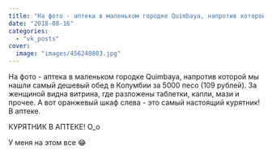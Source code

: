 ```yaml
---
title: "На фото - аптека в маленьком городке Quimbaya, напротив которой мы нашли самый дешевый обед в Колумб..."
date: "2018-08-16"
categories: 
  - "vk_posts"
cover:
  image: "images/456240803.jpg"
---
```


На фото - аптека в маленьком городке Quimbaya, напротив которой мы нашли самый дешевый обед в Колумбии за 5000 песо (109 рублей). За женщиной видна витрина, где разложены таблетки, капли, мази и прочее. А вот оранжевый шкаф слева - это самый настоящий курятник! В аптеке.

<!--more-->

КУРЯТНИК В АПТЕКЕ! О\_о

У меня на этом все 😂
